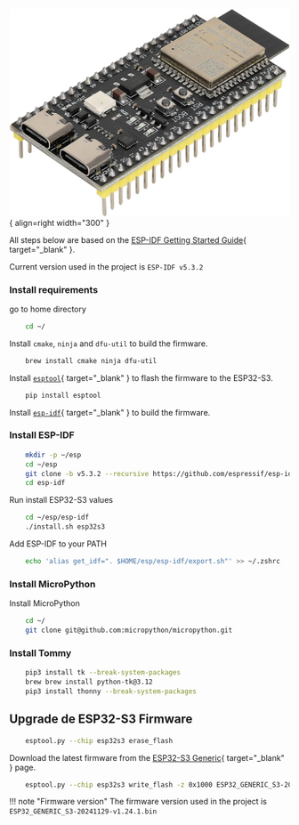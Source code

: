 
![ESP32-S3](/images/components/esp32-s3-n16r8.jpg){ align=right width="300" }


All steps below are based on the [ESP-IDF Getting Started Guide](https://docs.espressif.com/projects/esp-idf/en/stable/esp32s3/get-started/linux-macos-setup.html#get-started-prerequisites){ target="_blank" }.

Current version used in the project is `ESP-IDF v5.3.2`

### Install requirements

go to home directory

```bash
    cd ~/
```

Install `cmake`, `ninja` and `dfu-util` to build the firmware.

```bash
    brew install cmake ninja dfu-util
```

Install [`esptool`](https://github.com/espressif/esptool){ target="_blank" } to flash the firmware to the ESP32-S3.

```bash
    pip install esptool
```

Install [`esp-idf`](https://github.com/espressif/esp-idf){ target="_blank" } to build the firmware.

### Install ESP-IDF

```bash
    mkdir -p ~/esp
    cd ~/esp
    git clone -b v5.3.2 --recursive https://github.com/espressif/esp-idf.git
    cd esp-idf
```

Run install ESP32-S3 values

```bash
    cd ~/esp/esp-idf
    ./install.sh esp32s3
```

Add ESP-IDF to your PATH

```bash
    echo 'alias get_idf=". $HOME/esp/esp-idf/export.sh"' >> ~/.zshrc
```

### Install MicroPython

Install MicroPython

```bash
    cd ~/
    git clone git@github.com:micropython/micropython.git
```

### Install Tommy

```bash
    pip3 install tk --break-system-packages
    brew brew install python-tk@3.12
    pip3 install thonny --break-system-packages
```

## Upgrade de ESP32-S3 Firmware

```bash
    esptool.py --chip esp32s3 erase_flash
```

Download the latest firmware from the [ESP32-S3 Generic](https://micropython.org/download/ESP32_GENERIC_S3/){ target="_blank" } page.

```bash
    esptool.py --chip esp32s3 write_flash -z 0x1000 ESP32_GENERIC_S3-20241129-v1.24.1.bin
```

!!! note "Firmware version"
    The firmware version used in the project is `ESP32_GENERIC_S3-20241129-v1.24.1.bin`





